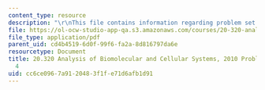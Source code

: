 ```yaml
---
content_type: resource
description: "\r\nThis file contains information regarding problem set solutions 4."
file: https://ol-ocw-studio-app-qa.s3.amazonaws.com/courses/20-320-analysis-of-biomolecular-and-cellular-systems-fall-2012/cc6ce0967a9120483f1fe71d6afb1d91_MIT20_320F12_Fa2010_PS4_so.pdf
file_type: application/pdf
parent_uid: cd4b4519-6d0f-99f6-fa2a-8d816797da6e
resourcetype: Document
title: 20.320 Analysis of Biomolecular and Cellular Systems, 2010 Problem Set Solutions
  4
uid: cc6ce096-7a91-2048-3f1f-e71d6afb1d91
---
```

